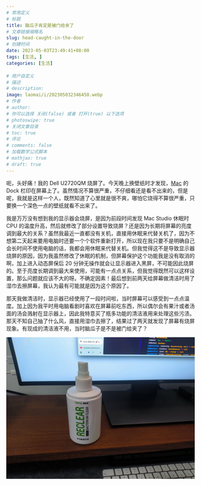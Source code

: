 ```yaml
---
# 常用定义
# 标题
title: 脑瓜子肯定是被门给夹了
# 文章链接缩略名
slug: head-caught-in-the-door
# 创建时间
date: 2023-05-03T23:49:41+08:00
tags: [生活, ]
categories: [生活]

# 用户自定义
# 描述
# description: 
image: laomai/i/202305032346450.webp
# 作者
# author: 
# 你可以选择 关闭(false) 或者 打开(true) 以下选项
# photoswipe: true
# 关闭文章目录
# toc: true
# 评论
# comments: false
# 加载数学公式脚本
# mathjax: true
# draft: true
---
```


呃，头好痛！我的 Dell U2720QM 烧屏了。今天晚上换壁纸时才发现，[Mac](Mac.md) 的 Dock 栏印在屏幕上了。虽然情况不算很严重，不仔细看还是看不出来的，但是呢，我就是这样一个人，既然知道了心里就是很不爽，哪怕它烧得不算很严重，只要换一个深色一点的壁纸就看不出来了。

我是万万没有想到我的显示器会烧屏，是因为前段时间发现 Mac Studio 休眠时 CPU 的温度升高，然后就修改了部分设置导致烧屏？还是因为长期将屏幕的亮度调到最大的关系？虽然我最近一直都没有关机，直接用休眠来代替关机了，因为不想第二天起来要用电脑时还要一个个软件重新打开，所以现在我只要不是明确自己会长时间不使用电脑的话，我都会用休眠来代替关机。但我觉得这不是导致显示器烧屏的原因，因为我虽然修改了休眠的机制，但屏幕保护这个功能我是没有取消的啊，加上进入动态屏保后 20 分钟无操作就会让显示器进入黑屏，不可能因此烧屏的。至于亮度长期调到最大来使用，可能有一点点关系，但我觉得既然可以这样设置，那么问题就应该不大的呀。不确定因素！最后想到前两天给屏幕做清洁时用了湿巾去擦屏幕，我认为最有可能就是因为这个原因了。

那天我做清洁时，显示器已经使用了一段时间啦，当时屏幕可以感受到一点点温度。加上因为我平时用电脑看剧时喜欢在屏幕前吃东西，所以偶尔会有果汁或者汤面的汤会溅射在显示器上，因此我特意买了瓶多功能的清洁液用来处理这些污渍。那天不知自己抽了什么风，直接用湿巾去擦了，结果过了两天就发现了屏幕有烧屏现象。有现成的清洁液不用，当时脑瓜子是不是被门给夹了？

![1683127124654-resize.jpg](post/laomai/i/202307301321620.jpg)